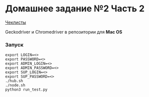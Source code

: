 # Домашнее задание №2 Часть 2
[Чеклисты](http://jira.bmstu.cloud/browse/QA-802)

Geckodriver и Chromedriver в репозитории для **Mac OS**
### Запуск

    export LOGIN=<>
    export PASSWORD=<>
    export ADMIN_LOGIN=<>
    export ADMIN_PASSWORD=<>
    export SUP_LOGIN=<>
    export SUP_PASSWORD=<>
    ./hub.sh
    ./node.sh
    python3 run_test.py